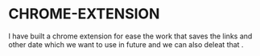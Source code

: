 # CHROME-EXTENSION
I have built a chrome extension for ease the work that saves the links and other date which we want to use in future and we can also deleat that .

